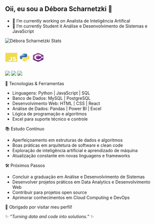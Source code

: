 ## Oii, eu sou a Débora Scharnetzki 👋

- 🔭 I’m currently working on Analista de Inteligência Artifical
- 🌱 I’m currently Student it Análise e Desenvolvimento de Sistemas e JavaScript 


![Débora Scharnetzki Stats](https://github-readme-stats.vercel.app/api?username=deborascharnetzki&show_icons=true&theme=synthwave)

<div style="display: inline_block"><br>
  <img align="center" alt="Rafa-Js" height="30" width="40" src="https://raw.githubusercontent.com/devicons/devicon/master/icons/javascript/javascript-plain.svg">
  <img align="center" alt="Rafa-Python" height="30" width="40" src="https://raw.githubusercontent.com/devicons/devicon/master/icons/python/python-original.svg">
  <img align="center" alt="Rafa-Csharp" height="30" width="40" src="https://raw.githubusercontent.com/devicons/devicon/master/icons/csharp/csharp-original.svg">
</div>
  
  ##
 
<div> 
  <a href="https://instagram.com/descharnetzki" target="_blank"><img src="https://img.shields.io/badge/-Instagram-%23E4405F?style=for-the-badge&logo=instagram&logoColor=white" target="_blank"></a>
  <a href = "mailto:deboranscharnetzki@gmail.com"><img src="https://img.shields.io/badge/-Gmail-%23333?style=for-the-badge&logo=gmail&logoColor=white" target="_blank"></a>
  <a href="https://www.linkedin.com/in/deborascharnetzki" target="_blank"><img src="https://img.shields.io/badge/-LinkedIn-%230077B5?style=for-the-badge&logo=linkedin&logoColor=white" target="_blank"></a> 

🚀 Tecnologias & Ferramentas
- Linguagens: Python | JavaScript | SQL
- Banco de Dados: MySQL | PostgreSQL
- Desenvolvimento Web: HTML | CSS | React
- Análise de Dados: Pandas | Power BI | Excel
- Lógica de programação e algoritmos
- Excel para suporte técnico e controle

📚 Estudo Contínuo
- Aperfeiçoamento em estruturas de dados e algoritmos
- Boas práticas em arquitetura de software e clean code
- Exploração de inteligência artificial e aprendizado de máquina 
- Atualização constante em novas linguagens e frameworks

🛠️ Próximos Passos
- Concluir a graduação em Análise e Desenvolvimento de Sistemas 
- Desenvolver projetos práticos em Data Analytics e Desenvolvimento Web  
- Contribuir para projetos open source
- Aprimorar conhecimentos em Cloud Computing e DevOps

🙌 Obrigado por visitar meu perfil!


✨ *“Turning data and code into solutions.”* ✨
